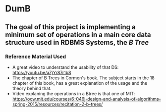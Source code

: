 # DumB

## The goal of this project is implementing a minimum set of operations in a main core data structure used in RDBMS Systems, the _*B Tree*_

### Reference Material Used
  * A great video to understand the usability of that DS: https://youtu.be/aZjYr87r1b8
  * The chapter of B Trees in Cormen's book. The subject starts in the 18 chapter of this book, has a great explanation of the usage and the theory behind that.
  * Video explaning the operations in a Btree is that one of MIT: https://ocw.mit.edu/courses/6-046j-design-and-analysis-of-algorithms-spring-2015/resources/recitation-2-b-trees/
